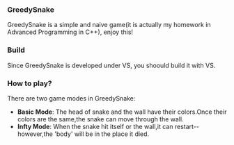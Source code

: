 ### GreedySnake

GreedySnake is a simple and naive game(it is actually my homework in Advanced Programming in C++), enjoy this!

### Build

Since GreedySnake is developed under VS, you shoould build it with VS.

### How to play?

There are two game modes in GreedySnake:
- **Basic Mode**: The head of snake and the wall have their colors.Once their colors are the same,the snake can move through the wall.
- **Infty Mode**: When the snake hit itself or the wall,it can restart--however,the 'body' will be in the place it died.

